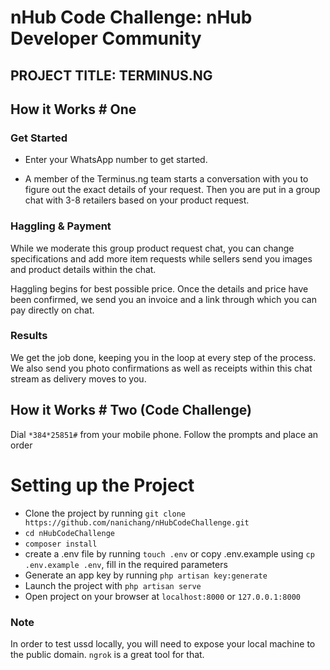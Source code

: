 # nHub Code Challenge: nHub Developer Community


## PROJECT TITLE: TERMINUS.NG

## How it Works # One
### Get Started 

  - Enter your WhatsApp number to get started.

  - A member of the Terminus.ng team starts a conversation with you to figure out the exact details of your request. Then you are put in a group chat with 3-8 retailers based on your product request.
  
### Haggling & Payment
While we moderate this group product request chat, you can change specifications and add more item requests while sellers send you images and product details within the chat.

Haggling begins for best possible price. Once the details and price have been confirmed, we send you an invoice and a link through which you can pay directly on chat.

### Results
We get the job done, keeping you in the loop at every step of the process. We also send you photo confirmations as well as receipts within this chat stream as delivery moves to you.


## How it Works # Two (Code Challenge)
Dial ```*384*25851#``` from your mobile phone. Follow the prompts and place an order


# Setting up the Project
  - Clone the project by running ```git clone https://github.com/nanichang/nHubCodeChallenge.git```
  - ```cd nHubCodeChallenge```
  - ```composer install```
  - create a .env file by running ```touch .env``` or copy .env.example using ```cp .env.example .env```, fill in the required parameters
  - Generate an app key by running ```php artisan key:generate```
  - Launch the project with ```php artisan serve```
  - Open project on your browser at ```localhost:8000``` or ```127.0.0.1:8000```

### Note
  In order to test ussd locally, you will need to expose your local machine to the public domain. ```ngrok``` is a great tool for that.